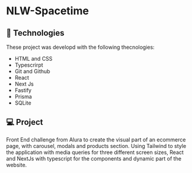 # NLW-Spacetime

## 🚀 Technologies

These project was developd with the following thecnologies:

- HTML and CSS
- Typescrirpt
- Git and Github
- React
- Next Js
- Fastify
- Prisma
- SQLite

## 💻 Project

Front End challenge from Alura to create the visual part of an ecommerce page, with carousel, modals and products section. Using Tailwind to style the application with media queries for three different screen sizes, React and NextJs with typescript for the components and dynamic part of the website.
